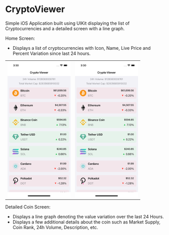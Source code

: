 # CryptoViewer
Simple iOS Application built using UIKit displaying the list of Cryptocurrencies and a detailed screen with a line graph.

Home Screen: 
  - Displays a list of cryptocurrencies with Icon, Name, Live Price and Percent Variation since last 24 hours.
  
  <table>
    <tr>
       <td>
         <img src="./Screenshots/Simulator Screen Shot - iPhone 13 - 2021-11-05 at 15.30.31.png" width="200"/>
      </td>
      <td>
        <img src="./Screenshots/Simulator Screen Shot - iPhone 13 - 2021-11-05 at 15.30.31.png" width="200"/>
      </td>
  </tr>
  </table>
  
  
Detailed Coin Screen:
  - Displays a line graph denoting the value variation over the last 24 Hours.
  - Displays a few additional details about the coin such as Market Supply, Coin Rank, 24h Volume, Description, etc.
